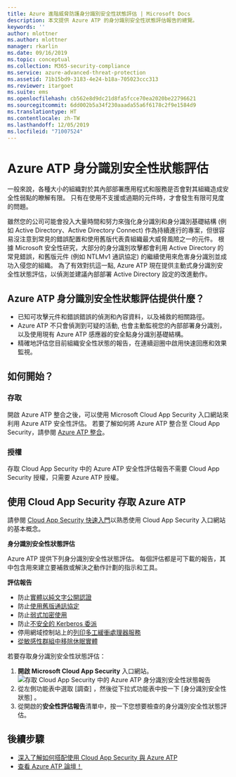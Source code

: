 ```yaml
---
title: Azure 進階威脅防護身分識別安全性狀態評估 | Microsoft Docs
description: 本文提供 Azure ATP 的身分識別安全性狀態評估報告的總覽。
keywords: ''
author: mlottner
ms.author: mlottner
manager: rkarlin
ms.date: 09/16/2019
ms.topic: conceptual
ms.collection: M365-security-compliance
ms.service: azure-advanced-threat-protection
ms.assetid: 71b15bd9-3183-4e24-b18a-705023ccc313
ms.reviewer: itargoet
ms.suite: ems
ms.openlocfilehash: cb562e8d9dc21d8fa5fcce70ea2020be22796621
ms.sourcegitcommit: 6dd002b5a34f230aaada55a6f6178c2f9e1584d9
ms.translationtype: HT
ms.contentlocale: zh-TW
ms.lasthandoff: 12/05/2019
ms.locfileid: "71007524"
---
```

# <a name="azure-atps-identity-security-posture-assessments"></a>Azure ATP 身分識別安全性狀態評估
 
一般來說，各種大小的組織對於其內部部署應用程式和服務是否會對其組織造成安全性弱點的瞭解有限。 只有在使用不支援或過期的元件時，才會發生有限可見度的問題。 

雖然您的公司可能會投入大量時間和努力來強化身分識別和身分識別基礎結構 (例如 Active Directory、Active Directory Connect) 作為持續進行的專案，但很容易沒注意到常見的錯誤配置和使用舊版代表貴組織最大威脅風險之一的元件。 根據 Microsoft 安全性研究，大部分的身分識別攻擊都會利用 Active Directory 的常見錯誤，和舊版元件 (例如 NTLMv1 通訊協定) 的繼續使用來危害身分識別並成功入侵您的組織。 為了有效對抗這一點, Azure ATP 現在提供主動式身分識別安全性狀態評估，以偵測並建議內部部署 Active Directory 設定的改進動作。 

## <a name="what-do-azure-atp-identity-security-posture-assessments-provide"></a>Azure ATP 身分識別安全性狀態評估提供什麼？  
- 已知可攻擊元件和錯誤錯誤的偵測和內容資料，以及補救的相關路徑。
- Azure ATP 不只會偵測到可疑的活動, 也會主動監視您的內部部署身分識別，以及使用現有 Azure ATP 感應器的安全點身分識別基礎結構。 
- 精確地評估您目前組織安全性狀態的報告，在連續迴圈中啟用快速回應和效果監視。 

## <a name="how-do-i-get-started"></a>如何開始？ 

### <a name="access"></a>存取

開啟 Azure ATP 整合之後，可以使用 Microsoft Cloud App Security 入口網站來利用 Azure ATP 安全性評估。 若要了解如何將 Azure ATP 整合至 Cloud App Security，請參閱 [Azure ATP 整合](https://docs.microsoft.com/cloud-app-security/aatp-integration)。 

### <a name="licensing"></a>授權

存取 Cloud App Security 中的 Azure ATP 安全性評估報告不需要 Cloud App Security 授權，只需要 Azure ATP 授權。 

## <a name="access-azure-atp-using-cloud-app-security"></a>使用 Cloud App Security 存取 Azure ATP 

請參閱 [Cloud App Security 快速入門](https://docs.microsoft.com/cloud-app-security/getting-started-with-cloud-app-security)以熟悉使用 Cloud App Security 入口網站的基本概念。 

**身分識別安全性狀態評估**

Azure ATP 提供下列身分識別安全性狀態評估。 每個評估都是可下載的報告，其中包含用來建立要補救或解決之動作計劃的指示和工具。 

**評估報告**
- 防止[實體以純文字公開認證](atp-cas-isp-clear-text.md)
- 防止[使用舊版通訊協定](atp-cas-isp-legacy-protocols.md)
- 防止[弱式加密使用](atp-cas-isp-weak-cipher.md)
- 防止[不安全的 Kerberos 委派](atp-cas-isp-unconstrained-kerberos.md)
- 停用網域控制站上的[列印多工緩衝處理器服務](atp-cas-isp-print-spooler.md)
- [從敏感性群組中移除休眠實體](atp-cas-isp-dormant-entities.md)

若要存取身分識別安全性狀態評估：
1. **開啟 Microsoft Cloud App Security** 入口網站。 
    ![存取 Cloud App Security 中的 Azure ATP 身分識別安全性狀態報告](media/atp-cas-isp-report-1.png)
1. 從左側功能表中選取 [調查]  ，然後從下拉式功能表中按一下 [身分識別安全性狀態]  。 
1. 從開啟的**安全性評估報告**清單中，按一下您想要檢查的身分識別安全性狀態評估。  


## <a name="next-steps"></a>後續步驟
- [深入了解如何搭配使用 Cloud App Security 與 Azure ATP](atp-activities-filtering-mcas.md)
- [查看 Azure ATP 論壇！](https://aka.ms/azureatpcommunity)

